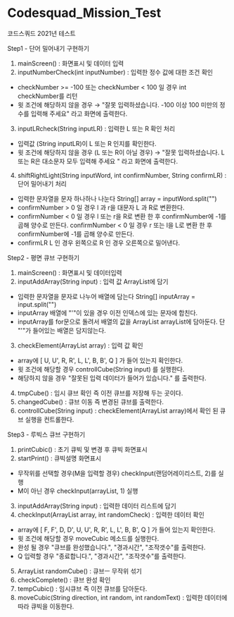 # Codesquad_Mission_Test
코드스쿼드 2021년 테스트

Step1 - 단어 밀어내기 구현하기 
1. mainScreen() : 화면표시 및 데이터 입력
2. inputNumberCheck(int inputNumber) : 입력한 정수 값에 대한 조건 확인 
  * checkNumber >= -100 또는 checkNumber < 100 일 경우 int checkNumber를 리턴 
  * 윗 조건에 해당하지 않을 경우 
   → "잘못 입력하셨습니다. -100 이상 100 미만의 정수를 입력해 주세요" 라고 화면에 출력한다. 
3. inputLRcheck(String inputLR) : 입력한 L 또는 R 확인 처리
  * 입력값 (String inputLR)이 L 또는 R 인지를 확인한다.
  * 윗 조건에 해당하지 않을 경우 (L 또는 R이 아닐 경우)
   → "잘못 입력하셨습니다. L 또는 R은 대소문자 모두 입력해 주세요 " 라고 화면에 출력한다. 
4. shiftRightLight(String inputWord, int confirmNumber, String confirmLR) : 단어 밀어내기 처리
  * 입력한 문자열을 문자 하나하나 나눈다 String[] array = inputWord.split("")
  * confirmNumber > 0 일 경우 l 과 r을 대문자 L 과 R로 변환한다.
  * confirmNumber < 0 일 경우 l 또는 r을 R로 변환 한 후 confirmNumber에 -1를 곱해 양수로 만든다.
    confirmNumber < 0 일 경우 r 또는 l을 L로 변환 한 후 confirmNumber에 -1를 곱해 양수로 만든다.
  * confirmLR L 인 경우 왼쪽으로 R 인 경우 오른쪽으로 밀어낸다.

Step2 - 평면 큐브 구현하기
1. mainScreen() : 화면표시 및 데이터입력
2. inputAddArray(String input) : 입력 값 ArrayList에 담기
 * 입력한 문자열을 문자로 나누어 배열에 담는다 String[] inputArray = input.split("")
 * inputArray 배열에 "'"이 있을 경우 이전 인덱스에 있는 문자에 합친다.
 * inputArray를 for문으로 돌려서 배열의 값을 ArrayList<String> arrayList에 담아둔다. 단 "'"가 들어있는 배열은 담지않는다.
3. checkElement(ArrayList<String> array) : 입력 값 확인
 * array에 [ U, U', R, R', L, L', B, B', Q ] 가 들어 있는지 확인한다.
 * 윗 조건에 해당할 경우 controllCube(String input) 를 실행한다.
 * 해당하지 않을 경우 "잘못된 입력 데이터가 들어가 있습니다." 를 출력한다.
4. tmpCube() : 임시 큐브 확인 즉 이전 큐브를 저장해 두는 곳이다.
5. changedCube() : 큐브 이동 즉 변경된 큐브를 출력한다.
6. controllCube(String input) : checkElement(ArrayList<String> array)에서 확인 된 큐브 실행을 컨트롤한다.  
 
Step3 - 루빅스 큐브 구현하기
1. printCubic() : 초기 큐빅 및 변경 후 큐빅 화면표시 
2. startPrint() : 큐빅설명 화면표시
 * 무작위를 선택할 경우(M을 입력할 경우) checkInput(랜덤어레이리스트, 2)를 실행
 * M이 아닌 경우 checkInput(arrayList, 1) 실행
3. inputAddArray(String input) : 입력한 데이터 리스트에 담기
4. checkInput(ArrayList<String> array, int randomCheck) : 입력한 데이터 확인
  * array에 [ F, F', D, D', U, U', R, R', L, L', B, B', Q ] 가 들어 있는지 확인한다.
  * 윗 조건에 해당할 경우 moveCubic 메소드를 실행한다.
  * 완성 될 경우 "큐브를 완성했습니다.", "경과시간", "조작갯수"를 출력한다.
  * Q 입력할 경우 "종료합니다.", "경과시간", "조작갯수"를 출력한다.
5. ArrayList<String> randomCube() : 큐브ㅡ 무작위 섞기
6. checkComplete() : 큐브 완성 확인 
7. tempCubic() : 임시큐브 즉 이전 큐브를 담아둔다.
8. moveCubic(String direction, int random, int randomText) : 입력한 데이터에 따라 큐빅을 이동한다. 
 
 


